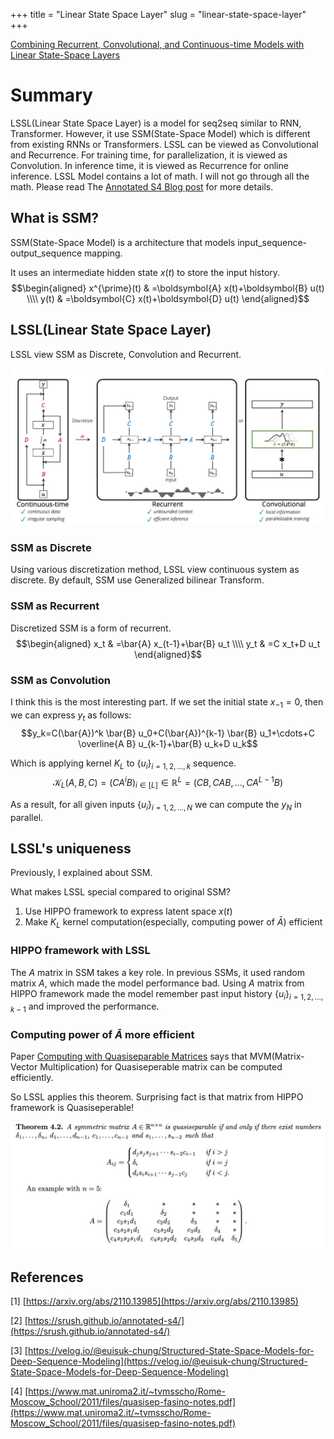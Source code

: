 +++
title = "Linear State Space Layer"
slug = "linear-state-space-layer"
+++

[Combining Recurrent, Convolutional, and Continuous-time Models with Linear State-Space Layers](https://arxiv.org/abs/2110.13985)

# Summary

LSSL(Linear State Space Layer) is a model for seq2seq similar to RNN, Transformer. However, it use SSM(State-Space Model) which is different from existing RNNs or Transformers.
LSSL can be viewed as Convolutional and Recurrence. For training time, for parallelization, it is viewed as Convolution. In inference time, it is viewed as Recurrence for online inference.
LSSL Model contains a lot of math. I will not go through all the math. Please read The [Annotated S4 Blog post](https://srush.github.io/annotated-s4/) for more details.

## What is SSM?

SSM(State-Space Model) is a architecture that models input_sequence-output_sequence mapping.

It uses an intermediate hidden state $x(t)$ to store the input history.
$$\begin{aligned}
x^{\prime}(t) & =\boldsymbol{A} x(t)+\boldsymbol{B} u(t) \\\\
y(t) & =\boldsymbol{C} x(t)+\boldsymbol{D} u(t)
\end{aligned}$$

## LSSL(Linear State Space Layer)

LSSL view SSM as Discrete, Convolution and Recurrent.

<img src="lssl.png" alt="LSSL">

### SSM as Discrete

Using various discretization method, LSSL view continuous system as discrete.
By default, SSM use Generalized bilinear Transform.

### SSM as Recurrent

Discretized SSM is a form of recurrent.
$$\begin{aligned}
x_t & =\bar{A} x_{t-1}+\bar{B} u_t \\\\
y_t & =C x_t+D u_t
\end{aligned}$$

### SSM as Convolution

I think this is the most interesting part.
If we set the initial state $x_{-1}=0$, then we can express $y_t$ as follows:
$$y_k=C(\bar{A})^k \bar{B} u_0+C(\bar{A})^{k-1} \bar{B} u_1+\cdots+C \overline{A B} u_{k-1}+\bar{B} u_k+D u_k$$

Which is applying kernel $K_L$ to $\{u_i\}_{i=1, 2, ..., k}$ sequence.
$$\mathcal{K} _L (A, B, C)=\left(C A ^i B\right) _{i \in[L]} \in \mathbb{R} ^L =\left(C B, C A B, \ldots, C A ^{L-1} B\right)$$

As a result, for all given inputs $\{u_i\}_{i=1, 2, ..., N}$ we can compute the $y_N$ in parallel.

## LSSL's uniqueness

Previously, I explained about SSM.

What makes LSSL special compared to original SSM?

1. Use HIPPO framework to express latent space $x(t)$
2. Make $K_L$ kernel computation(especially, computing power of $\bar{A}$) efficient

### HIPPO framework with LSSL

The $A$ matrix in SSM takes a key role. In previous SSMs, it used random matrix $A$, which made the model performance bad.
Using $A$ matrix from HIPPO framework made the model remember past input history $\{u_i\}_{i=1, 2, ..., k-1}$ and improved the performance.

### Computing power of $\bar{A}$ more efficient

Paper [Computing with Quasiseparable Matrices](https://arxiv.org/abs/1602.01246) says that MVM(Matrix-Vector Multiplication) for Quasiseperable matrix can be computed efficiently.

So LSSL applies this theorem.
Surprising fact is that matrix  from HIPPO framework is Quasiseperable!

<img src="quasiseparable.png" alt="Definition of Quasiseparable matrix" >

## References

[1] [https://arxiv.org/abs/2110.13985](https://arxiv.org/abs/2110.13985)

[2] [https://srush.github.io/annotated-s4/](https://srush.github.io/annotated-s4/)

[3] [https://velog.io/@euisuk-chung/Structured-State-Space-Models-for-Deep-Sequence-Modeling](https://velog.io/@euisuk-chung/Structured-State-Space-Models-for-Deep-Sequence-Modeling)

[4] [https://www.mat.uniroma2.it/~tvmsscho/Rome-Moscow_School/2011/files/quasisep-fasino-notes.pdf](https://www.mat.uniroma2.it/~tvmsscho/Rome-Moscow_School/2011/files/quasisep-fasino-notes.pdf)
